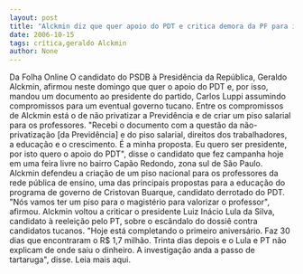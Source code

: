 ```yaml
---
layout: post
title: "Alckmin diz que quer apoio do PDT e critica demora da PF para investigar dossiê"
date: 2006-10-15
tags: crítica,geraldo Alckmin
author: None
---
```

Da Folha Online
O candidato do PSDB à Presidência da República, Geraldo Alckmin, afirmou neste domingo que quer o apoio do PDT e, por isso, mandou um documento ao presidente do partido, Carlos Luppi assumindo compromissos para um eventual governo tucano. Entre os compromissos de Alckmin está o de não privatizar a Previdência e de criar um piso salarial para os professores. 
\"Recebi o documento com a questão da não-privatização [da Previdência] e do piso salarial, direitos dos trabalhadores, a educação e o crescimento. É a minha proposta. Eu quero ser presidente, por isto quero o apoio do PDT\", disse o candidato que fez campanha hoje em uma feira livre no bairro Capão Redondo, zona sul de São Paulo. 
Alckmin defendeu a criação de um piso nacional para os professores da rede pública de ensino, uma das principais propostas para a educação do programa de governo de Cristovan Buarque, candidato derrotado do PDT. \"Nós vamos ter um piso para o magistério para valorizar o professor\", afirmou.
Alckmin voltou a criticar o presidente Luiz Inácio Lula da Silva, candidato à reeleição pelo PT, sobre o escândalo do dossiê contra candidatos tucanos. \"Hoje está completando o primeiro aniversário. Faz 30 dias que encontraram o R$ 1,7 milhão. Trinta dias depois e o Lula e PT não explicam de onde saiu o dinheiro. A investigação anda a passo de tartaruga\", disse.
Leia mais aqui. 